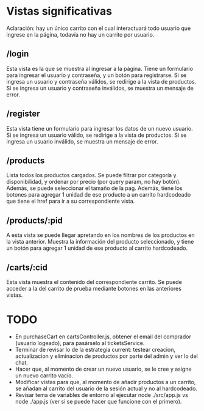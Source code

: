 # Vistas significativas
Aclaración: hay un único carrito con el cual interactuará todo usuario que ingrese en la página, todavía no hay un carrito por usuario.
## /login
Esta vista es la que se muestra al ingresar a la página. Tiene un formulario para ingresar el usuario y contraseña, y un botón para registrarse. Si se ingresa un usuario y contraseña válidos, se redirige a la vista de productos. Si se ingresa un usuario y contraseña inválidos, se muestra un mensaje de error.
## /register
Esta vista tiene un formulario para ingresar los datos de un nuevo usuario. Si se ingresa un usuario válido, se redirige a la vista de productos. Si se ingresa un usuario inválido, se muestra un mensaje de error.
## /products
Lista todos los productos cargados. Se puede filtrar por categoría y disponibilidad, y ordenar por precio (por query param, no hay botón). Además, se puede seleccionar el tamaño de la pag.
Además, tiene los botones para agregar 1 unidad de ese producto a un carrito hardcodeado que tiene el href para ir a su correspondiente vista.
## /products/:pid
A esta vista se puede llegar apretando en los nombres de los productos en la vista anterior. Muestra la información del producto seleccionado, y tiene un botón para agregar 1 unidad de ese producto al carrito hardcodeado.
## /carts/:cid
Esta vista muestra el contenido del correspondiente carrito. Se puede acceder a la del carrito de prueba mediante botones en las anteriores vistas.

# TODO
- En purchaseCart en cartsController.js, obtener el email del comprador (usuario logeado), para pasárselo al ticketsService.
- Terminar de revisar lo de la estrategia current: testear creacion, actualizacion y eliminacion de productos por parte del admin y ver lo del chat.
- Hacer que, al momento de crear un nuevo usuario, se le cree y asigne un nuevo carrito vacío.
- Modificar vistas para que, al momento de añadir productos a un carrito, se añadan al carrito del usuario de la sesión actual y no al hardcodeado.
- Revisar tema de variables de entorno al ejecutar node ./src/app.js vs node ./app.js (ver si se puede hacer que funcione con el primero).